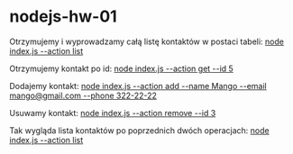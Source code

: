 # nodejs-hw-01

Otrzymujemy i wyprowadzamy całą listę kontaktów w postaci tabeli: 
[node index.js --action list](https://ibb.co/wg19sj7)

Otrzymujemy kontakt po id: 
[node index.js --action get --id 5](https://ibb.co/6Z4nHBb)

Dodajemy kontakt: 
[node index.js --action add --name Mango --email mango@gmail.com --phone 322-22-22](https://ibb.co/QdxyzLT)

Usuwamy kontakt: 
[node index.js --action remove --id 3](https://ibb.co/m64ypDD)

Tak wygląda lista kontaktów po poprzednich dwóch operacjach: 
[node index.js --action list](https://ibb.co/6Jr1Lyp)



